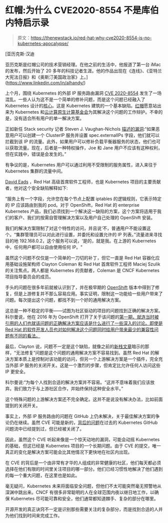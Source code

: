 # 红帽:为什么 CVE2020-8554 不是库伯内特启示录

> 原文：<https://thenewstack.io/red-hat-why-cve2020-8554-is-no-kubernetes-apocalypse/>

[](https://www.linkedin.com/in/alhandy/)

 [亚历克斯·汉迪

亚历克斯是红帽公司的技术营销经理。在他之前的生活中，他报道了第一台 iMac 的发布，然后开始了 20 多年的科技记者生涯。他的作品出现在《连线》、《亚特兰大宪法日报》和《奥斯汀美国政治家》上。](https://www.linkedin.com/in/alhandy/) [](https://www.linkedin.com/in/alhandy/)

上个月，围绕 Kubernetes 的外部 IP 服务路由漏洞 [CVE 2020-8554](https://access.redhat.com/security/cve/cve-2020-8554) 发生了一场混乱。一些人认为这不是一个简单的修补问题，而是这个问题已经融入了 Kubernetes 设计的[核心](https://thenewstack.io/unfixable-kubernetes-security-hole-means-potential-man-in-the-middle-attacks)。这是 Kubernetes 建筑的一个基本缺陷。[红帽](https://www.openshift.com/try?utm_content=inline-mention)愿意站出来为 Kubernetes 和[云计算原生计算基金会](https://cncf.io/?utm_content=inline-mention)为其解决这个问题的工作辩护。不幸的是，没有适合所有用户的单一解决方案。

正如新任 Stack security 记者 Steven J. Vaughan-Nichols [描述的漏洞](https://thenewstack.io/unfixable-kubernetes-security-hole-means-potential-man-in-the-middle-attacks):“如果恶意用户可以创建一个 ClusterIP 服务并设置 spec.externalIPs 字段，他们就可以拦截到该 IP 的流量。此外，如果用户可以修补负载平衡器服务的状态，他们也可以获取流量。现在，后者是一种特权操作，Joe 和 Jane 用户不应该有这种权利，但在实践中，错误是会发生的。”

有争议的是，Kubernetes 用户可以通过利用不受限制的服务属性，进入来往于 Kubernetes 集群的流量中间。

[David Eads](https://www.linkedin.com/in/david-eads-64b67212a/) ，Red Hat 高级首席软件工程师，也是 Kubernetes 项目的主要贡献者，他对这个安全缺陷解释如下:

“服务上有一个字段，允许您在每个节点上配置 iptables 的逻辑规则，它表示特定的 IP 应该路由到我的 pod。对于 OpenShift，Red Hat 的 enterprise Kubernetes 产品，我们必须找到一个解决这一缺陷的方案，这个方案将适用于我们的客户、我们的按需自管理解决方案以及用户自己处理的 OpenShift 安装。

我们的解决方案限制了对这个特性的访问，并且说‘不，普通用户不能设置这个。“集群管理员可以对此进行设置，并委托和设置允许的 IP 列表。”流量进来寻找目的地 192.168.0.2，这个服务可以说，‘是的，就是我。在上游的 Kubernetes 中，任何用户都可以自由使用任何 IP。"

虽然这个问题不仅仅是一个简单的一刀切的补丁，但它一直是 Red Hat 容器化应用基础设施架构师 Clayton Coleman 和 Red Hat 首席软件工程师 Maciej Szulik 的关注焦点。两人都是 Kubernetes 的贡献者，Coleman 是 CNCF Kubernetes 项目指导委员会的成员。

手头的问题在很多年前就被认识到了，并在极早期的 [OpenShift](https://www.openshift.com/) 版本中得到了修复，但是上游修复并不那么容易应用。事实证明，限制这一功能给一些用户带来了问题。每次提出这个问题，都找不到一个好的通用解决方案。

这总是一种不稳定的平衡——试图为社区驱动的项目的问题找到正确的解决方案。科尔曼说，他在 2016 年为 OpenShift 打开了关于该问题的[第一期，就连当时被引用的人们也就该问题的正确解决方案应该是什么进行了一些深入的讨论。即使是 Red Hat 的软件开发人员也对如何解决这个问题同时给用户带来最少的兼容性问题有不同的看法。](https://github.com/openshift/origin/pull/7810)

最后，Clayton 说，问题不一定是这个缺陷，就像之前的[新栈文章](https://thenewstack.io/unfixable-kubernetes-security-hole-means-potential-man-in-the-middle-attacks)暗示的那样，“无法修复”问题是这个问题的通用解决方案不容易找到。虽然 Red Hat 的解决方案本质上是控制对该功能的访问，但另一个上游解决方案是一个插件，完全充当外部 IP 服务的关闭开关。这是一个激烈的步骤，但肯定比允许任何人访问这些 IP 更安全。

科尔曼说:“为每个人找到合适的解决方案并不容易。“这并不意味着我们应该放弃。我们致力于与上游社区合作，并始终保持这种安全水平。”

这个特殊问题的上游解决方案还不完全确定。这并不是说没有解决办法，比如前面提到的关闭开关。

事实上，外部 IP 服务路由的问题在 GitHub 上仍未解决，关于最佳解决方案的争论仍在继续。虽然 CVE 可能是新的，[背后的问题](https://github.com/kubernetes/kubernetes/issues/22650)在过去的 Kubernetes GitHub 问题流中已经提到过，但已经被关闭了。

因此，虽然这个 CVE 听起来像是一个惊天动地的漏洞，可能会动摇 Kubernetes 的基础，但这已经是 Kubernetes 项目的一个长期问题。由于 CVE 的提交，唯一真正的变化是解决方案可能会比其他情况下更快地在社区内出现。

在 CVE 的背后是一个由非常有才华的人组成的非常健康的社区，他们每天都必须选择在他们有限的时间里关注项目的哪一部分。他们已经习惯性地解决了他们遇到的每一个重大问题，在这里也是如此。

毫无疑问，Kubernetes 未来将面临安全问题，但他们不太可能突然毫无预警地从深渊中跳出来。CNCF 有很多非常聪明的人在全球范围内夜以继日地工作，以确保 Kubernetes 尽可能可靠和安全，他们通常都知道棘手、复杂的部分在哪里。

开源开发的真正诀窍不一定是识别那些需要关注的复杂部分，而是找到合适的人并为他们找到时间来完成工作。

<svg xmlns:xlink="http://www.w3.org/1999/xlink" viewBox="0 0 68 31" version="1.1"><title>Group</title> <desc>Created with Sketch.</desc></svg>